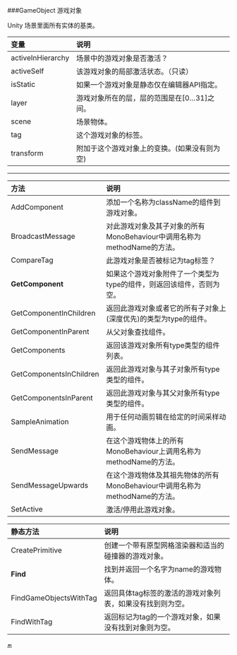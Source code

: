 ###GameObject 游戏对象

Unity 场景里面所有实体的基类。

|变量|说明|
|:--|:--|
|activeInHierarchy|场景中的游戏对象是否激活？|
|activeSelf|该游戏对象的局部激活状态。（只读）|
|isStatic|如果一个游戏对象是静态仅在编辑器API指定。|
|layer|游戏对象所在的层，层的范围是在[0…31]之间。|
|scene|场景物体。|
|tag|这个游戏对象的标签。|
|transform|附加于这个游戏对象上的变换。(如果没有则为空)|

---

|方法|说明|
|:--|:--|
|AddComponent|添加一个名称为className的组件到游戏对象。|
|BroadcastMessage|对此游戏对象及其子对象的所有MonoBehaviour中调用名称为methodName的方法。|
|CompareTag|此游戏对象是否被标记为tag标签？|
|**GetComponent**|如果这个游戏对象附件了一个类型为type的组件，则返回该组件，否则为空。|
|GetComponentInChildren|返回此游戏对象或者它的所有子对象上(深度优先)的类型为type的组件。|
|GetComponentInParent|从父对象查找组件。|
|GetComponents|返回该游戏对象所有type类型的组件列表。|
|GetComponentsInChildren|返回此游戏对象与其子对象所有type类型的组件。|
|GetComponentsInParent|返回此游戏对象与其父对象所有type类型的组件。|
|SampleAnimation|用于任何动画剪辑在给定的时间采样动画。|
|SendMessage|在这个游戏物体上的所有MonoBehaviour上调用名称为methodName的方法。|
|SendMessageUpwards|在这个游戏物体及其祖先物体的所有MonoBehaviour中调用名称为methodName的方法。|
|SetActive|激活/停用此游戏对象。|

|静态方法|说明|
|:--|:--|
|CreatePrimitive|创建一个带有原型网格渲染器和适当的碰撞器的游戏对象。|
|**Find**|找到并返回一个名字为name的游戏物体。|
|FindGameObjectsWithTag|返回具体tag标签的激活的游戏对象列表，如果没有找到则为空。|
|FindWithTag|返回标记为tag的一个游戏对象，如果没有找到对象则为空。|


🔚




